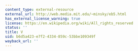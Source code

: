 ```yaml
---
content_type: external-resource
external_url: http://web.media.mit.edu/~minsky/eb5.html
has_external_license_warning: true
license: https://en.wikipedia.org/wiki/All_rights_reserved
status: ''
title: V
uid: b6d5a423-e7f2-4334-859c-53bbe109349f
wayback_url: ''
---
```

